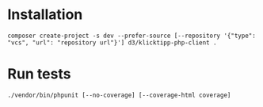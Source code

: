 # Installation

```
composer create-project -s dev --prefer-source [--repository '{"type": "vcs", "url": "repository url"}'] d3/klicktipp-php-client .
```

# Run tests

```
./vendor/bin/phpunit [--no-coverage] [--coverage-html coverage]
```

